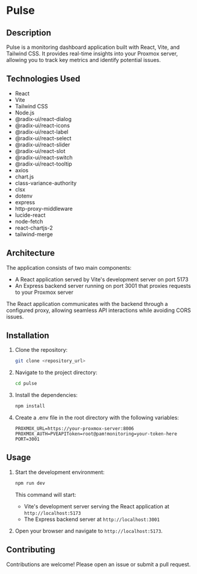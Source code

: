 # Pulse

## Description

Pulse is a monitoring dashboard application built with React, Vite, and Tailwind CSS. It provides real-time insights into your Proxmox server, allowing you to track key metrics and identify potential issues.

## Technologies Used

*   React
*   Vite
*   Tailwind CSS
*   Node.js
*   @radix-ui/react-dialog
*   @radix-ui/react-icons
*   @radix-ui/react-label
*   @radix-ui/react-select
*   @radix-ui/react-slider
*   @radix-ui/react-slot
*   @radix-ui/react-switch
*   @radix-ui/react-tooltip
*   axios
*   chart.js
*   class-variance-authority
*   clsx
*   dotenv
*   express
*   http-proxy-middleware
*   lucide-react
*   node-fetch
*   react-chartjs-2
*   tailwind-merge

## Architecture

The application consists of two main components:
- A React application served by Vite's development server on port 5173
- An Express backend server running on port 3001 that proxies requests to your Proxmox server

The React application communicates with the backend through a configured proxy, allowing seamless API interactions while avoiding CORS issues.

## Installation

1.  Clone the repository:

    ```bash
    git clone <repository_url>
    ```
2.  Navigate to the project directory:

    ```bash
    cd pulse
    ```
3.  Install the dependencies:

    ```bash
    npm install
    ```
4.  Create a .env file in the root directory with the following variables:

    ```
    PROXMOX_URL=https://your-proxmox-server:8006
    PROXMOX_AUTH=PVEAPIToken=root@pam!monitoring=your-token-here
    PORT=3001
    ```

## Usage

1.  Start the development environment:

    ```bash
    npm run dev
    ```
    This command will start:
    - Vite's development server serving the React application at `http://localhost:5173`
    - The Express backend server at `http://localhost:3001`

2.  Open your browser and navigate to `http://localhost:5173`.

## Contributing

Contributions are welcome! Please open an issue or submit a pull request.